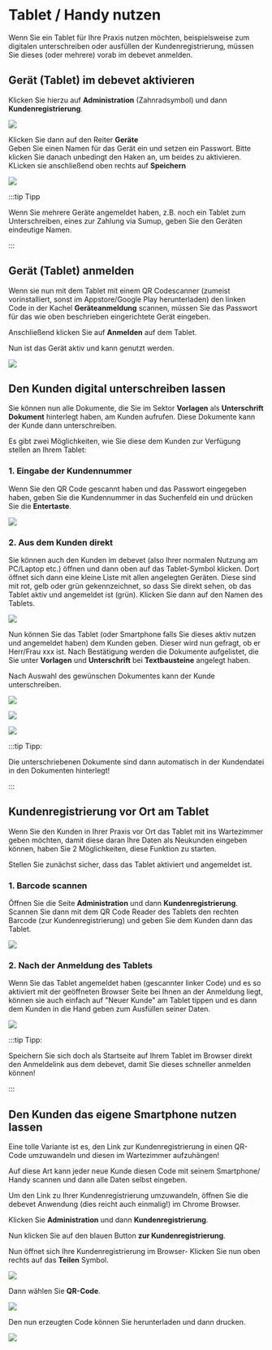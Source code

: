 # Tablet / Handy nutzen

Wenn Sie ein Tablet für Ihre Praxis nutzen möchten, beispielsweise zum digitalen unterschreiben oder ausfüllen der Kundenregistrierung,
müssen Sie dieses (oder mehrere) vorab im debevet anmelden.  

## Gerät (Tablet) im debevet aktivieren

Klicken Sie hierzu auf
**Administration** (Zahnradsymbol) und dann **Kundenregistrierung**.

![](../../static/img/erweiterungen/geraete_registrierung1.png)

Klicken Sie dann auf den Reiter **Geräte**   
Geben Sie einen Namen für das Gerät ein und setzen ein Passwort. Bitte klicken Sie danach unbedingt den Haken an, um beides zu aktivieren.
KLicken sie anschließend oben rechts auf **Speichern**

![](../../static/img/erweiterungen/geraete_registrierung2.png)

:::tip   Tipp

Wenn Sie mehrere Geräte angemeldet haben, z.B. noch ein Tablet zum Unterschreiben, eines zur Zahlung via Sumup, geben Sie den Geräten eindeutige Namen.

:::

## Gerät (Tablet) anmelden 

Wenn sie nun mit dem Tablet mit einem QR Codescanner (zumeist vorinstalliert, sonst im Appstore/Google Play herunterladen) den linken 
Code in der Kachel  **Geräteanmeldung** scannen, müssen Sie das Passwort für das wie oben beschrieben eingerichtete Gerät eingeben.  

Anschließend klicken Sie auf **Anmelden** auf dem Tablet.

Nun ist das Gerät aktiv und kann genutzt werden.  

![](../../static/img/Admin/tablet_anmeldung.png)

## Den Kunden digital unterschreiben lassen  

Sie können nun alle Dokumente, die Sie im Sektor **Vorlagen** als **Unterschrift Dokument** hinterlegt haben, am Kunden aufrufen. 
Diese Dokumente kann der Kunde dann unterschreiben.  

Es gibt zwei Möglichkeiten, wie Sie diese dem Kunden zur Verfügung stellen an Ihrem Tablet:

### 1. Eingabe der Kundennummer  

Wenn Sie den QR Code gescannt haben und das Passwort eingegeben haben, geben Sie die Kundennummer in das Suchenfeld ein und drücken Sie die **Entertaste**.  

![](../../static/img/Admin/tablet_neukunde.png)

### 2. Aus dem Kunden direkt  

Sie können auch den Kunden im debevet (also Ihrer normalen Nutzung am PC/Laptop etc.) öffnen und dann oben auf das Tablet-Symbol klicken.
Dort öffnet sich dann eine kleine Liste mit allen angelegten Geräten. Diese sind mit rot, gelb oder grün gekennzeichnet, so dass Sie direkt sehen,
ob das Tablet aktiv und angemeldet ist (grün). Klicken Sie dann auf den Namen des Tablets.  

![](../../static/img/Admin/tablet_nutzung2.png)  

Nun können Sie das Tablet (oder Smartphone falls Sie dieses aktiv nutzen und angemeldet haben) dem Kunden geben. Dieser wird nun gefragt, ob er
Herr/Frau xxx ist. Nach Bestätigung werden die Dokumente aufgelistet, die Sie unter **Vorlagen** und **Unterschrift** bei **Textbausteine** angelegt haben.

Nach Auswahl des gewünschen Dokumentes kann der Kunde unterschreiben.

![](../../static/img/Admin/tablet_nutzung_kunde.png)  

![](../../static/img/Admin/tablet_docs.png)  

![](../../static/img/Admin/tablet_unterschrift.png)

:::tip Tipp: 

Die unterschriebenen Dokumente sind dann automatisch in der Kundendatei in den Dokumenten hinterlegt!

:::  

## Kundenregistrierung vor Ort am Tablet  

Wenn Sie den Kunden in Ihrer Praxis vor Ort das Tablet mit ins Wartezimmer geben möchten, damit diese daran Ihre Daten als Neukunden
eingeben können, haben Sie 2 Möglichkeiten, diese Funktion zu starten.

Stellen Sie zunächst sicher, dass das Tablet aktiviert und angemeldet ist. 

### 1. Barcode scannen  

Öffnen Sie die Seite **Administration** und dann **Kundenregistrierung**. Scannen Sie dann mit dem QR Code Reader des Tablets den rechten
Barcode (zur Kundenregistrierung) und geben Sie dem Kunden dann das Tablet.

![](../../static/img/Admin/tablet_scan_zur_reg.png)

### 2. Nach der Anmeldung des Tablets

Wenn Sie das Tablet angemeldet haben (gescannter linker Code) und es so aktiviert mit der geöffneten Browser Seite bei Ihnen an der
Anmeldung liegt, können sie auch einfach auf "Neuer Kunde" am Tablet tippen und es dann dem Kunden in die Hand geben zum Ausfüllen seiner Daten.  

![](../../static/img/Admin/tablet_neukunde.png)  

:::tip Tipp:

Speichern Sie sich doch als Startseite auf Ihrem Tablet im Browser direkt den Anmeldelink aus dem debevet, damit Sie dieses schneller
anmelden können!  

:::   

## Den Kunden das eigene Smartphone nutzen lassen 

Eine tolle Variante ist es, den Link zur Kundenregistrierung in einen QR-Code umzuwandeln und diesen im Wartezimmer aufzuhängen!

Auf diese Art kann jeder neue Kunde diesen Code mit seinem Smartphone/ Handy scannen und dann alle Daten selbst eingeben.

Um den Link zu Ihrer Kundenregistrierung umzuwandeln, öffnen Sie die debevet Anwendung (dies reicht auch einmalig!) im Chrome Browser. 

Klicken Sie **Administration** und dann **Kundenregistrierung**.   

Nun klicken Sie auf den blauen Button **zur Kundenregistrierung**. 

Nun öffnet sich Ihre Kundenregistrierung im Browser- Klicken Sie nun oben rechts auf das **Teilen** Symbol.  

![](../../static/img/Admin/qr_erzeugen1.png)  

Dann wählen Sie **QR-Code**.   

![](../../static/img/Admin/qr_erzeugen2.png)  

Den nun erzeugten Code können Sie herunterladen und dann drucken.  

![](../../static/img/Admin/qr_erzeugen3.png)






